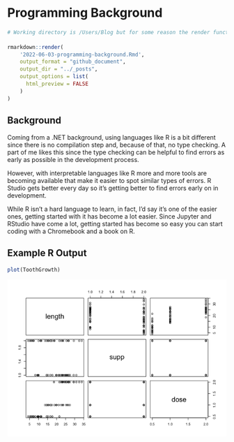 Programming Background
================

``` r
# Working directory is /Users/Blog but for some reason the render function is looking into the _Rmd folder

rmarkdown::render(
    '2022-06-03-programming-background.Rmd', 
    output_format = "github_document",
    output_dir = "../_posts",
    output_options = list(
      html_preview = FALSE
    )
)
```

## Background

Coming from a .NET background, using languages like R is a bit different
since there is no compilation step and, because of that, no type
checking. A part of me likes this since the type checking can be helpful
to find errors as early as possible in the development process.

However, with interpretable languages like R more and more tools are
becoming available that make it easier to spot similar types of errors.
R Studio gets better every day so it’s getting better to find errors
early on in development.

While R isn’t a hard language to learn, in fact, I’d say it’s one of the
easier ones, getting started with it has become a lot easier. Since
Jupyter and RStudio have come a lot, getting started has become so easy
you can start coding with a Chromebook and a book on R.

## Example R Output

``` r
plot(ToothGrowth)
```

![](../images/unnamed-chunk-4-1.png)<!-- -->
